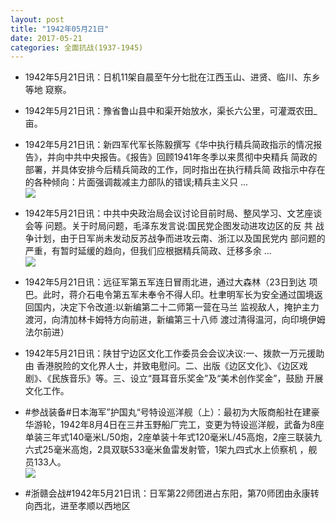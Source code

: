 ```yaml
---
layout: post
title: "1942年05月21日"
date: 2017-05-21
categories: 全面抗战(1937-1945)
---
```


<meta name="referrer" content="no-referrer" />

- 1942年5月21日讯：日机11架自晨至午分七批在江西玉山、进贤、临川、东乡等地 窥察。 

- 1942年5月21日讯：豫省鲁山县中和渠开始放水，渠长六公里，可灌溉农田_亩。 

- 1942年5月21日讯：新四军代军长陈毅撰写《华中执行精兵简政指示的情况报 告》，并向中共中央报告。《报告》回顾1941年冬季以来贯彻中央精兵 简政的部署，并具体安排今后精兵简政的工作，同时指出在执行精兵简 政指示中存在的各种倾向：片面强调裁减主力部队的错误;精兵主义只  ... <br/><img src="https://wx2.sinaimg.cn/large/aca367d8ly1fft8h6nrdrj20c809zdfw.jpg" />

- 1942年5月21日讯：中共中央政治局会议讨论目前时局、整风学习、文艺座谈会等 问题。关于时局问题，毛泽东发言说:国民党企图发动进攻边区的反 共 战争计划，由于日军尚未发动反苏战争而进攻云南、浙江以及国民党内 部问题的严重，有暂时延缓的趋向，但我们应根据精兵简政、迁移多余  ... <br/><img src="https://wx1.sinaimg.cn/large/aca367d8ly1fft50pce6gj20c809z0ss.jpg" />

- 1942年5月21日讯：远征军第五军连日冒雨北进，通过大森林（23日到达 项巴。此时，蒋介石电令第五军未奉令不得人印。杜聿明军长为安全通过国境返回国内，决定下令改道:以新编第二十二师第一营在马兰 监视敌人，掩护主力渡河，向清加林卡姆特方向前进，新编第三十八师 渡过清得温河，向印境伊姆法尔前进）

- 1942年5月21日讯：陕甘宁边区文化工作委员会会议决议:一、拨款一万元援助由 香港脱险的文化界人士，并致电慰问。二、出版《边区文化》、《边区戏 剧》、《民族音乐》等。三、设立“聂耳音乐奖金”及“美术创作奖金”，鼓励 开展文化工作。 

- #参战装备#日本海军”护国丸“号特设巡洋舰（上）：最初为大阪商船社在建豪华游轮，1942年8月4日在三井玉野船厂完工，变更为特设巡洋舰，武备为8座单装三年式140毫米L/50炮，2座单装十年式120毫米L/45高炮，2座三联装九六式25毫米高炮，2具双联533毫米鱼雷发射管，1架九四式水上侦察机 ，舰员133人。 <br/><img src="https://wx1.sinaimg.cn/large/aca367d8ly1ffsr5f6831j20m80mkwkb.jpg" />

- #浙赣会战#1942年5月21日讯：日军第22师团进占东阳，第70师团由永康转向西北，进至孝顺以西地区 

